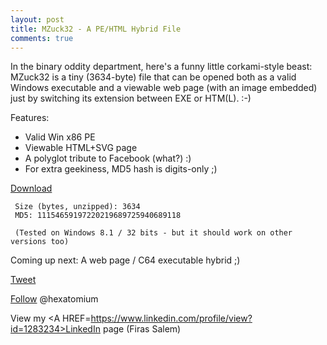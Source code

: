 ```yaml
---
layout: post
title: MZuck32 - A PE/HTML Hybrid File
comments: true
---
```


In the binary oddity department, here's a funny little corkami-style beast: MZuck32 is a tiny (3634-byte) file that 
can be opened both as a valid Windows executable and a viewable web page (with an image embedded) just by switching its extension between EXE or HTM(L). :-)   


Features:

  - Valid Win x86 PE
  - Viewable HTML+SVG page
  - A polyglot tribute to Facebook (what?) :) 
  - For extra geekiness, MD5 hash is digits-only ;)
     
<A href=http://trax.x10.mx/mzuck32.zip>Download</A>

     Size (bytes, unzipped): 3634
     MD5: 11154659197220219689725940689118
     
     (Tested on Windows 8.1 / 32 bits - but it should work on other versions too)
     
Coming up next: A web page / C64 executable hybrid ;)


<a href="http://twitter.com/share" class="twitter-share-button" 
data-url="http://hexatomium.github.io/2015/10/13/polyglots-ftw/" data-text="MZuck32 - A tiny PE/HTML polyglot file"  data-count="horizontal">Tweet</a>
<script type="text/javascript" src="http://platform.twitter.com/widgets.js"></script>


<A href=https://twitter.com/hexatomium>Follow</A> @hexatomium

View my <A HREF=https://www.linkedin.com/profile/view?id=1283234>LinkedIn</A> page (Firas Salem)
